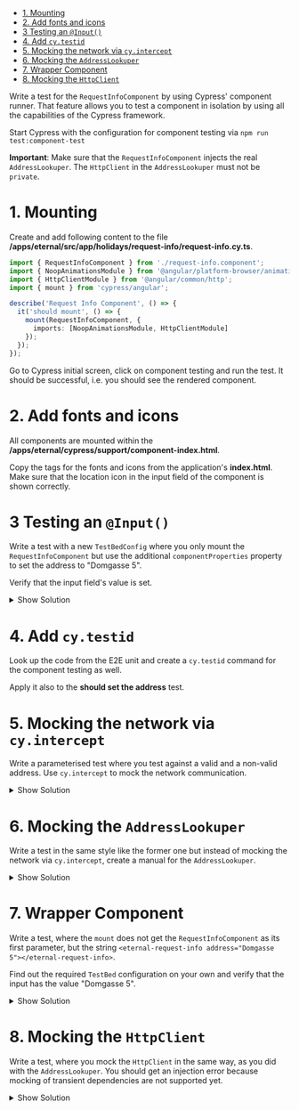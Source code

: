 - [1. Mounting](#1-mounting)
- [2. Add fonts and icons](#2-add-fonts-and-icons)
- [3 Testing an `@Input()`](#3-testing-an-input)
- [4. Add `cy.testid`](#4-add-cytestid)
- [5. Mocking the network via `cy.intercept`](#5-mocking-the-network-via-cyintercept)
- [6. Mocking the `AddressLookuper`](#6-mocking-the-addresslookuper)
- [7. Wrapper Component](#7-wrapper-component)
- [8. Mocking the `HttpClient`](#8-mocking-the-httpclient)

Write a test for the `RequestInfoComponent` by using Cypress' component runner. That feature allows you to test a component in isolation by using all the capabilities of the Cypress framework.

Start Cypress with the configuration for component testing via `npm run test:component-test`

**Important**: Make sure that the `RequestInfoComponent` injects the real `AddressLookuper`. The `HttpClient` in the `AddressLookuper` must not be `private`.

# 1. Mounting

Create and add following content to the file **/apps/eternal/src/app/holidays/request-info/request-info.cy.ts**.

```typescript
import { RequestInfoComponent } from './request-info.component';
import { NoopAnimationsModule } from '@angular/platform-browser/animations';
import { HttpClientModule } from '@angular/common/http';
import { mount } from 'cypress/angular';

describe('Request Info Component', () => {
  it('should mount', () => {
    mount(RequestInfoComponent, {
      imports: [NoopAnimationsModule, HttpClientModule]
    });
  });
});
```

Go to Cypress initial screen, click on component testing and run the test. It should be successful, i.e. you should see the rendered component.

# 2. Add fonts and icons

All components are mounted within the **/apps/eternal/cypress/support/component-index.html**.

Copy the tags for the fonts and icons from the application's **index.html**. Make sure that the location icon in the input field of the component is shown correctly.

# 3 Testing an `@Input()`

Write a test with a new `TestBedConfig` where you only mount the `RequestInfoComponent` but use the additional `componentProperties` property to set the address to "Domgasse 5".

Verify that the input field's value is set.

<details>
<summary>Show Solution</summary>
<p>

```typescript
it('should set the address', () => {
  mount(RequestInfoComponent, {
    imports: [NoopAnimationsModule, HttpClientModule],
    componentProperties: { address: 'Domgasse 5' }
  });
  cy.get('[data-testid=ri-address]').should('have.value', 'Domgasse 5');
});
```

</p>
</details>

# 4. Add `cy.testid`

Look up the code from the E2E unit and create a `cy.testid` command for the component testing as well.

Apply it also to the **should set the address** test.

# 5. Mocking the network via `cy.intercept`

Write a parameterised test where you test against a valid and a non-valid address. Use `cy.intercept` to mock the network communication.

<details>
<summary>Show Solution</summary>
<p>

```typescript
for (const { message, response } of [
  { message: 'Brochure sent', response: ['address'] },
  { message: 'Address not found', response: [] }
]) {
  it(`should intercept the network and return ${response} for ${message}`, () => {
    cy.intercept(/nominatim/, { body: response });
    mount(RequestInfoComponent, {
      imports: [NoopAnimationsModule, HttpClientModule]
    });

    cy.testid('ri-address').type('Domgasse 5');
    cy.testid('ri-search').click();
    cy.testid('ri-message').should('have.text', message);
  });
}
```

</p>
</details>

# 6. Mocking the `AddressLookuper`

Write a test in the same style like the former one but instead of mocking the network via `cy.intercept`, create a manual for the `AddressLookuper`.

<details>
<summary>Show Solution</summary>
<p>

```typescript
for (const { message, response } of [
  { message: 'Brochure sent', response: true },
  { message: 'Address not found', response: false }
]) {
  it(`should mock the AddressLookuper and return ${response} for ${message}`, () => {
    const lookuper = { lookup: () => scheduled([response], asyncScheduler) };
    mount(RequestInfoComponent, {
      imports: [NoopAnimationsModule, HttpClientModule],
      providers: [{ provide: AddressLookuper, useValue: lookuper }]
    });

    cy.testid('ri-address').type('Domgasse 5');
    cy.testid('ri-search').click();
    cy.testid('ri-message').should('have.text', message);
  });
}
```

</p>
</details>

# 7. Wrapper Component

Write a test, where the `mount` does not get the `RequestInfoComponent` as its first parameter, but the string `<eternal-request-info address="Domgasse 5"></eternal-request-info>`.

Find out the required `TestBed` configuration on your own and verify that the input has the value "Domgasse 5".

<details>
<summary>Show Solution</summary>
<p>

```typescript
it('should use a wrapper component to set the address', () => {
  mount(`<eternal-request-info address="Domgasse 5"></eternal-request-info>`, {
    imports: [RequestInfoComponent, NoopAnimationsModule, HttpClientModule]
  });
  cy.testid('ri-address').should('have.value', 'Domgasse 5');
});
```

</p>
</details>

# 8. Mocking the `HttpClient`

Write a test, where you mock the `HttpClient` in the same way, as you did with the `AddressLookuper`. You should get an injection error because mocking of transient dependencies are not supported yet.

<details>
<summary>Show Solution</summary>
<p>

```typescript
it.skip(`should fail in mocking the HttpClient`, () => {
  const httpClient = { get: () => scheduled([[]], asyncScheduler) };

  mount(RequestInfoComponent, {
    imports: [NoopAnimationsModule],
    providers: [{ provide: HttpClient, useValue: httpClient }]
  });
});
```

</p>
</details>
